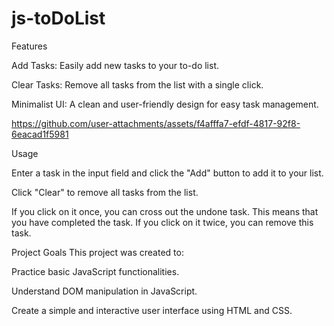 # js-toDoList


Features

Add Tasks: Easily add new tasks to your to-do list.

Clear Tasks: Remove all tasks from the list with a single click.

Minimalist UI: A clean and user-friendly design for easy task management.

https://github.com/user-attachments/assets/f4afffa7-efdf-4817-92f8-6eacad1f5981


Usage

Enter a task in the input field and click the "Add" button to add it to your list.

Click "Clear" to remove all tasks from the list.

If you click on it once, you can cross out the undone task. This means that you have completed the task. If you click on it twice, you can remove this task.




Project Goals
This project was created to:

Practice basic JavaScript functionalities.

Understand DOM manipulation in JavaScript.

Create a simple and interactive user interface using HTML and CSS.
